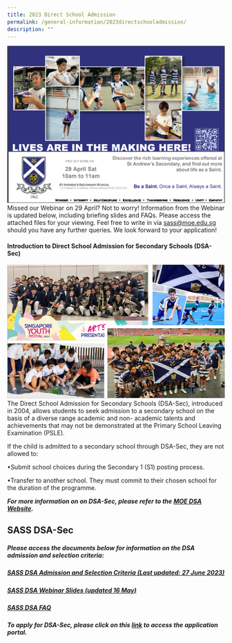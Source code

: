 ```yaml
---
title: 2023 Direct School Admission
permalink: /general-information/2023directschooladmission/
description: ""
---
```

![](/images/2023%20DSA/2023dsa6.PNG)
Missed our Webinar on 29 April? Not to worry! Information from the Webinar is updated below, including briefing slides and FAQs. Please access the attached files for your viewing. Feel free to write in via sass@moe.edu.sg should you have any further queries. We look forward to your application!


#### **Introduction to Direct School Admission for Secondary Schools (DSA-Sec)**
![](/images/2023%20DSA/2023dsa1.PNG)
The Direct School Admission for Secondary Schools (DSA-Sec), introduced in 2004, allows students to seek admission to a secondary school on the basis of a diverse range academic and non- academic talents and achievements that may not be demonstrated at the Primary School Leaving Examination (PSLE).

If the child is admitted to a secondary school through DSA-Sec, they are not allowed to:

•Submit school choices during the Secondary 1 (S1) posting process.

•Transfer to another school. They must commit to their chosen school for the duration of the programme.

***For more information on on DSA-Sec, please refer to the  [MOE DSA Website](https://www.moe.gov.sg/secondary/dsa).***
<br>

## **SASS DSA-Sec**


##### **Please access the documents below for information on the DSA admission and selection criteria:**
##### [SASS DSA Admission and Selection Criteria (Last updated: 27 June 2023)](/files/General%20Information/2023%20DSA/version_2_st%20andrew’s%20secondary%20school%202023%20dsa-sec%20exercise_270623.pdf)



##### [SASS DSA Webinar Slides (updated 16 May)](/files/General%20Information/2023%20DSA/2023%20web_dsa%20briefing_29%20april_slides%20for%20website%20(updated%2016%20may).pdf)


##### [SASS DSA FAQ](/files/General%20Information/2023%20DSA/revised%2026%20jun%2023%20faq%20st%20andrew’s%20secondary%20school%202023%20dsa-sec.pdf)

***To apply for DSA-Sec, please click on this [link](https://www.moe.gov.sg/secondary/dsa/application) to access the application portal.***